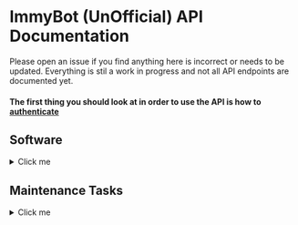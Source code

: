 # ImmyBot (UnOfficial) API Documentation

Please open an issue if you find anything here is incorrect or needs to be updated. Everything is stil a work in progress and not all API endpoints are documented yet.

#### The first thing you should look at in order to use the API is how to [authenticate](https://github.com/serialscriptr/ImmyBotApiWrapper/blob/main/Endpoint%20Documentation/GET/Authentication.md)

## Software
<details>
  <summary>Click me</summary>
  
  - [Get Global Software](https://github.com/serialscriptr/ImmyBotApiWrapper/blob/main/Endpoint%20Documentation/GET/GlobalSoftware.md)
  - [Get Local Software](https://github.com/serialscriptr/ImmyBotApiWrapper/blob/main/Endpoint%20Documentation/GET/LocalSoftware.md)
 
</details>

## Maintenance Tasks
<details>
  <summary>Click me</summary>
  
  - [Get Global Maintenance Tasks](https://github.com/serialscriptr/ImmyBotApiWrapper/blob/main/Endpoint%20Documentation/GET/GlobalTask.md)
  - [Get Local Maintenance Tasks](https://github.com/serialscriptr/ImmyBotApiWrapper/blob/main/Endpoint%20Documentation/GET/LocalTask.md)
 
</details>
